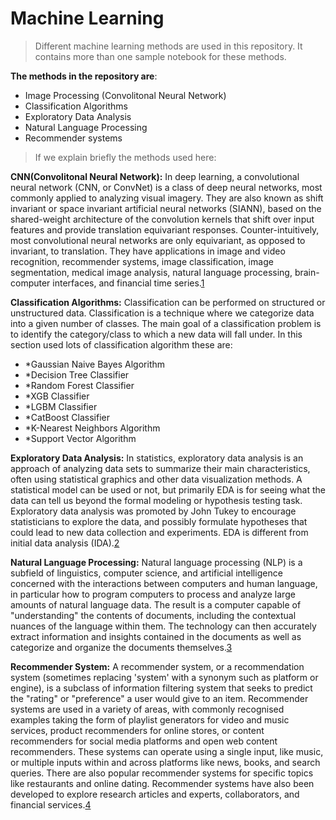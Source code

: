 # Machine Learning

>Different machine learning methods are used in this repository. It contains more than one sample notebook for these methods.

**The methods in the repository are**: 

  * Image Processing (Convolitonal Neural Network)
  * Classification Algorithms
  * Exploratory Data Analysis
  * Natural Language Processing
  * Recommender systems

>If we explain briefly the methods used here:

**CNN(Convolitonal Neural Network):** In deep learning, a convolutional neural network (CNN, or ConvNet) is a class of deep neural networks, most commonly applied to analyzing visual imagery. They are also known as shift invariant or space invariant artificial neural networks (SIANN), based on the shared-weight architecture of the convolution kernels that shift over input features and provide translation equivariant responses. Counter-intuitively, most convolutional neural networks are only equivariant, as opposed to invariant, to translation. They have applications in image and video recognition, recommender systems, image classification, image segmentation, medical image analysis, natural language processing, brain-computer interfaces, and financial time series.[1](https://en.wikipedia.org/wiki/Convolutional_neural_network)

**Classification Algorithms:** Classification can be performed on structured or unstructured data. Classification is a technique where we categorize data into a given number of classes. The main goal of a classification problem is to identify the category/class to which a new data will fall under. In this section used lots of classification algorithm these are: 

  * *Gaussian Naive Bayes Algorithm 
  * *Decision Tree Classifier
  * *Random Forest Classifier
  * *XGB Classifier
  * *LGBM Classifier
  * *CatBoost Classifier
  * *K-Nearest Neighbors Algorithm
  * *Support Vector Algorithm

**Exploratory Data Analysis:** In statistics, exploratory data analysis is an approach of analyzing data sets to summarize their main characteristics, often using statistical graphics and other data visualization methods. A statistical model can be used or not, but primarily EDA is for seeing what the data can tell us beyond the formal modeling or hypothesis testing task. Exploratory data analysis was promoted by John Tukey to encourage statisticians to explore the data, and possibly formulate hypotheses that could lead to new data collection and experiments. EDA is different from initial data analysis (IDA).[2](https://en.wikipedia.org/wiki/Exploratory_data_analysis)

**Natural Language Processing:** Natural language processing (NLP) is a subfield of linguistics, computer science, and artificial intelligence concerned with the interactions between computers and human language, in particular how to program computers to process and analyze large amounts of natural language data. The result is a computer capable of "understanding" the contents of documents, including the contextual nuances of the language within them. The technology can then accurately extract information and insights contained in the documents as well as categorize and organize the documents themselves.[3](https://en.wikipedia.org/wiki/Natural_language_processing)

**Recommender System:** A recommender system, or a recommendation system (sometimes replacing 'system' with a synonym such as platform or engine), is a subclass of information filtering system that seeks to predict the "rating" or "preference" a user would give to an item. Recommender systems are used in a variety of areas, with commonly recognised examples taking the form of playlist generators for video and music services, product recommenders for online stores, or content recommenders for social media platforms and open web content recommenders. These systems can operate using a single input, like music, or multiple inputs within and across platforms like news, books, and search queries. There are also popular recommender systems for specific topics like restaurants and online dating. Recommender systems have also been developed to explore research articles and experts, collaborators, and financial services.[4](https://en.wikipedia.org/wiki/Recommender_system)

